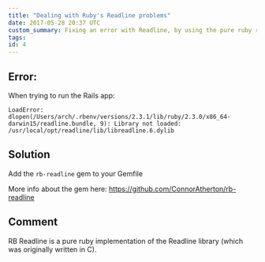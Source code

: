 ```yaml
---
title: "Dealing with Ruby's Readline problems"
date: 2017-05-28 20:37 UTC
custom_summary: Fixing an error with Readline, by using the pure ruby readline gem.
tags:
id: 4
---
```


## Error:

When trying to run the Rails app:

```
LoadError: dlopen(/Users/arch/.rbenv/versions/2.3.1/lib/ruby/2.3.0/x86_64-darwin15/readline.bundle, 9): Library not loaded: /usr/local/opt/readline/lib/libreadline.6.dylib
```

## Solution

Add the `rb-readline` gem to your Gemfile

More info about the gem here: https://github.com/ConnorAtherton/rb-readline

##  Comment

RB Readline is a pure ruby implementation of the Readline library (which was originally written in C).

